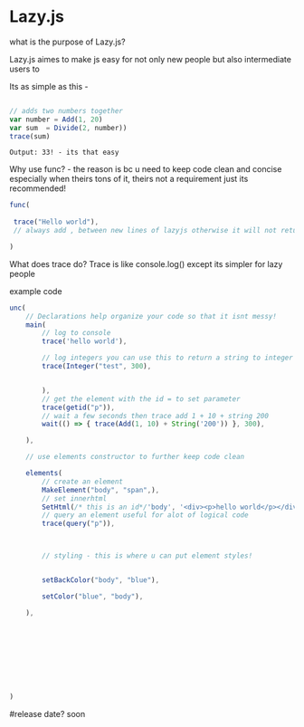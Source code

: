 # Lazy.js


what is the purpose of  Lazy.js?

 Lazy.js aimes to make js easy for not only new people but also intermediate users to

Its as simple as this - 
```js

// adds two numbers together
var number = Add(1, 20)
var sum  = Divide(2, number))
trace(sum)
```
```
Output: 33! - its that easy
```


Why use func? -  the reason is bc u need to keep code clean and concise especially when theirs tons of it, theirs not a requirement just its recommended!

```js
func(
 
 trace("Hello world"),
 // always add , between new lines of lazyjs otherwise it will not return the code!

)

```

What does trace do?
Trace is like console.log() except its simpler for lazy people


example code
```js
unc(
    // Declarations help organize your code so that it isnt messy!
    main(
        // log to console
        trace('hello world'),

        // log integers you can use this to return a string to integer
        trace(Integer("test", 300),


        ),
        // get the element with the id = to set parameter
        trace(getid("p")),
        // wait a few seconds then trace add 1 + 10 + string 200
        wait(() => { trace(Add(1, 10) + String('200')) }, 300),

    ),

    // use elements constructor to further keep code clean

    elements(
        // create an element
        MakeElement("body", "span",),
        // set innerhtml
        SetHtml(/* this is an id*/'body', '<div><p>hello world</p></div>'),
        // query an element useful for alot of logical code
        trace(query("p")),



        // styling - this is where u can put element styles!


        setBackColor("body", "blue"),

        setColor("blue", "body"),

    ),
      
    

    
   
 
   
     
   
)


```
#release date? soon

